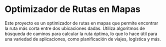 # Optimizador de Rutas en Mapas

Este proyecto es un optimizador de rutas en mapas que permite encontrar la ruta más corta entre dos ubicaciones dadas. Utiliza algoritmos de búsqueda de caminos para calcular la ruta óptima, lo que lo hace útil para una variedad de aplicaciones, como planificación de viajes, logística y más.
